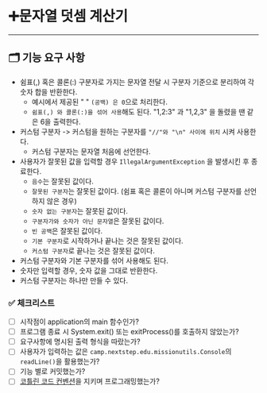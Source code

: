 # ➕문자열 덧셈 계산기

---
## 🗂️ 기능 요구 사항

- 쉼표(,) 혹은 콜론(:) 구분자로 가지는 문자열 전달 시 구분자 기준으로 분리하여 각 숫자 합을 반환한다.
    - 예시에서 제공된 " " ```(공백) 은 0```으로 처리한다.
    - ```쉼표(,) 와 콜론(:)을 섞어 사용```해도 된다. "1,2:3" 과 "1,2,3" 을 돌렸을 땐 같은 6을 출력한다.
- 커스텀 구분자 -> 커스텀을 원하는 구분자를 ```"//"와 "\n" 사이에 위치``` 시켜 사용한다.
  - 커스텀 구분자는 문자열 처음에 선언한다.
- 사용자가 잘못된 값을 입력할 경우 ```IllegalArgumentException``` 을 발생시킨 후 종료한다.
  - ```음수```는 잘못된 값이다.
  - ```잘못된 구분자```는 잘못된 값이다. (쉼표 혹은 콜론이 아니며 커스텀 구분자를 선언하지 않은 경우)
  - ```숫자 없는 구분자```는 잘못된 값이다.
  - ```구분자가와 숫자가 아닌 문자열```은 잘못된 값이다.
  - ```빈 공백```은 잘못된 값이다.
  - ```기본 구분자```로 시작하거나 끝나는 것은 잘못된 값이다.
  - `커스텀 구분자`로 끝나는 것은 잘못된 값이다.
- 커스텀 구분자와 기본 구분자를 섞어 사용해도 된다.
- 숫자만 입력할 경우, 숫자 값을 그대로 반환한다.
- 커스텀 구분자는 하나만 만들 수 있다.

### ✅ 체크리스트
- [ ] 시작점이 application의 main 함수인가?
- [ ] 프로그램 종료 시 System.exit() 또는 exitProcess()를 호출하지 않았는가?
- [ ] 요구사항에 명시된 출력 형식을 따랐는가?
- [ ] 사용자가 입력하는 값은 ```camp.nextstep.edu.missionutils.Console```의 ```readLine()```을 활용했는가?
- [ ] 기능 별로 커밋했는가?
- [ ] [코틀린 코드 컨벤션](https://kotlinlang.org/docs/coding-conventions.html)을 지키며 프로그래밍했는가?